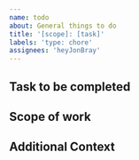 ```yaml
---
name: todo
about: General things to do
title: '[scope]: [task]'
labels: 'type: chore'
assignees: 'heyJonBray'
---
```


## Task to be completed

## Scope of work

## Additional Context
